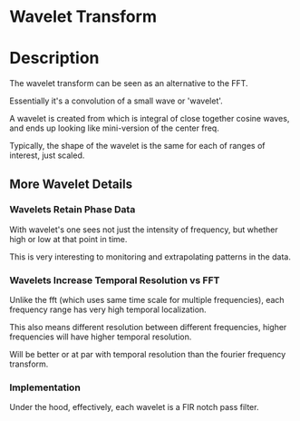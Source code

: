 # Wavelet Transform

# Description

The wavelet transform can be seen as an alternative to the FFT.

Essentially it's a convolution of a small wave or 'wavelet'.

A wavelet is created from which is integral of close together cosine waves, and
ends up looking like mini-version of the center freq.

Typically, the shape of the wavelet is the same for each of ranges of interest,
just scaled.

## More Wavelet Details


### Wavelets Retain Phase Data

With wavelet's one sees not just the intensity of frequency, but whether high or low at that point in time.

This is very interesting to monitoring and extrapolating patterns in the data.

### Wavelets Increase Temporal Resolution vs FFT

Unlike the fft (which uses same time scale for multiple frequencies), each
frequency range has very high temporal localization.

This also means different resolution between different frequencies, higher frequencies
will have higher temporal resolution.

Will be better or at par with temporal resolution than the fourier frequency transform.

### Implementation

Under the hood, effectively, each wavelet is a FIR notch pass filter.

